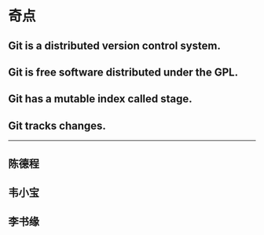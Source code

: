 # 奇点
## Git is a distributed version control system.
## Git is free software distributed under the GPL.
## Git has a mutable index called stage.
## Git tracks changes.
---
## 陈德程
## 韦小宝
## 李书缘